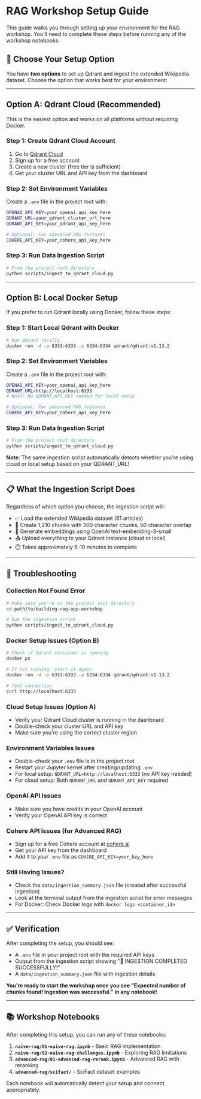 # RAG Workshop Setup Guide

This guide walks you through setting up your environment for the RAG workshop. You'll need to complete these steps before running any of the workshop notebooks.

## 🚀 Choose Your Setup Option

You have **two options** to set up Qdrant and ingest the extended Wikipedia dataset. Choose the option that works best for your environment:

---

## Option A: Qdrant Cloud (Recommended)

This is the easiest option and works on all platforms without requiring Docker.

### Step 1: Create Qdrant Cloud Account
1. Go to [Qdrant Cloud](https://cloud.qdrant.io/)
2. Sign up for a free account
3. Create a new cluster (free tier is sufficient)
4. Get your cluster URL and API key from the dashboard

### Step 2: Set Environment Variables
Create a `.env` file in the project root with:
```bash
OPENAI_API_KEY=your_openai_api_key_here
QDRANT_URL=your_qdrant_cluster_url_here
QDRANT_API_KEY=your_qdrant_api_key_here

# Optional: For advanced RAG features
COHERE_API_KEY=your_cohere_api_key_here
```

### Step 3: Run Data Ingestion Script
```bash
# From the project root directory
python scripts/ingest_to_qdrant_cloud.py
```

---

## Option B: Local Docker Setup

If you prefer to run Qdrant locally using Docker, follow these steps:

### Step 1: Start Local Qdrant with Docker
```bash
# Run Qdrant locally
docker run -d -p 6333:6333 -p 6334:6334 qdrant/qdrant:v1.13.2
```

### Step 2: Set Environment Variables
Create a `.env` file in the project root with:
```bash
OPENAI_API_KEY=your_openai_api_key_here
QDRANT_URL=http://localhost:6333
# Note: No QDRANT_API_KEY needed for local setup

# Optional: For advanced RAG features
COHERE_API_KEY=your_cohere_api_key_here
```

### Step 3: Run Data Ingestion Script
```bash
# From the project root directory
python scripts/ingest_to_qdrant_cloud.py
```

**Note**: The same ingestion script automatically detects whether you're using cloud or local setup based on your QDRANT_URL!

---

## 📋 What the Ingestion Script Does

Regardless of which option you choose, the ingestion script will:
- ✅ Load the extended Wikipedia dataset (61 articles)
- 🔪 Create 1,210 chunks with 300 character chunks, 50 character overlap  
- 🤖 Generate embeddings using OpenAI text-embedding-3-small
- 📤 Upload everything to your Qdrant instance (cloud or local)
- ⏱️ Takes approximately 5-10 minutes to complete

---

## 🔧 Troubleshooting

### Collection Not Found Error
```bash
# Make sure you're in the project root directory
cd path/to/building-rag-app-workshop

# Run the ingestion script
python scripts/ingest_to_qdrant_cloud.py
```

### Docker Setup Issues (Option B)
```bash
# Check if Qdrant container is running
docker ps

# If not running, start it again
docker run -d -p 6333:6333 -p 6334:6334 qdrant/qdrant:v1.13.2

# Test connection
curl http://localhost:6333
```

### Cloud Setup Issues (Option A)
- Verify your Qdrant Cloud cluster is running in the dashboard
- Double-check your cluster URL and API key
- Make sure you're using the correct cluster region

### Environment Variables Issues
- Double-check your `.env` file is in the project root
- Restart your Jupyter kernel after creating/updating `.env`
- For local setup: `QDRANT_URL=http://localhost:6333` (no API key needed)
- For cloud setup: Both `QDRANT_URL` and `QDRANT_API_KEY` required

### OpenAI API Issues
- Make sure you have credits in your OpenAI account
- Verify your OpenAI API key is correct

### Cohere API Issues (for Advanced RAG)
- Sign up for a free Cohere account at [cohere.ai](https://cohere.ai)
- Get your API key from the dashboard
- Add it to your `.env` file as `COHERE_API_KEY=your_key_here`

### Still Having Issues?
- Check the `data/ingestion_summary.json` file (created after successful ingestion)
- Look at the terminal output from the ingestion script for error messages
- For Docker: Check Docker logs with `docker logs <container_id>`

---

## ✅ Verification

After completing the setup, you should see:
- A `.env` file in your project root with the required API keys
- Output from the ingestion script showing "🎉 INGESTION COMPLETED SUCCESSFULLY!"
- A `data/ingestion_summary.json` file with ingestion details

**You're ready to start the workshop once you see "Expected number of chunks found! Ingestion was successful." in any notebook!**

---

## 📚 Workshop Notebooks

After completing this setup, you can run any of these notebooks:

1. **`naive-rag/01-naive-rag.ipynb`** - Basic RAG implementation
2. **`naive-rag/02-naive-rag-challenges.ipynb`** - Exploring RAG limitations
3. **`advanced-rag/01-advanced-rag-rerank.ipynb`** - Advanced RAG with reranking
4. **`advanced-rag/scifact/`** - SciFact dataset examples

Each notebook will automatically detect your setup and connect appropriately. 